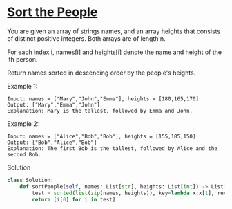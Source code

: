 # [Sort the People](https://leetcode.com/problems/sort-the-people/)

You are given an array of strings names, and an array heights that consists of distinct positive integers. Both arrays 
are of length n.

For each index i, names[i] and heights[i] denote the name and height of the ith person.

Return names sorted in descending order by the people's heights.

Example 1:
```
Input: names = ["Mary","John","Emma"], heights = [180,165,170]
Output: ["Mary","Emma","John"]
Explanation: Mary is the tallest, followed by Emma and John.
```
Example 2:
```
Input: names = ["Alice","Bob","Bob"], heights = [155,185,150]
Output: ["Bob","Alice","Bob"]
Explanation: The first Bob is the tallest, followed by Alice and the second Bob.
```
Solution
```python
class Solution:
    def sortPeople(self, names: List[str], heights: List[int]) -> List[str]:
        test = sorted(list(zip(names, heights)), key=lambda x:x[1], reverse=True)
        return [i[0] for i in test]
```